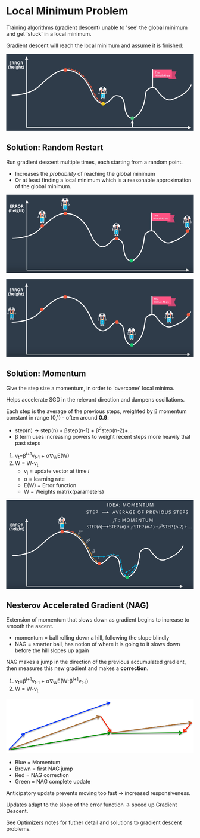 # Local Minimum Problem
Training algorithms (gradient descent) unable to 'see' the global minimum and get 'stuck' in a local minimum.

Gradient descent will reach the local minimum and assume it is finished:

![](../../images/2018-01-23-07-38-35.png)

## Solution: Random Restart
Run gradient descent multiple times, each starting from a random point.
* Increases the *probability* of reaching the global minimum
* Or at least finding a local minimum which is a reasonable approximation of the global minimum.

![](../../images/2018-01-23-07-39-59.png)

![](../../images/2018-01-23-07-40-09.png)

## Solution: Momentum
Give the step size a momentum, in order to 'overcome' local minima.

Helps accelerate SGD in the relevant direction and dampens oscillations. 

Each step is the average of the previous steps, weighted by &beta; momentum constant in range (0,1) - often around **0.9**:
* step(n) &rarr; step(n) + &beta;step(n-1) + &beta;<sup>2</sup>step(n-2)+...
* &beta; term uses increasing powers to weight recent steps more heavily that past steps

1. v<sub>t</sub>=&beta;<sup>i+1</sup>v<sub>t-1</sub> + &alpha;&nabla;<sub>W</sub>E(W)
2. W = W-v<sub>t</sub>
    * v<sub>i</sub> = update vector at time *i*
    * &alpha; = learning rate
    * E(W) = Error function
    * W = Weights matrix(parameters)

![](../../images/2018-01-23-07-49-27.png)

## Nesterov Accelerated Gradient (NAG)
Extension of momentum that slows down as gradient begins to increase to smooth the ascent.
* momentum = ball rolling down a hill, following the slope blindly
* NAG = smarter ball, has notion of where it is going to it slows down before the hill slopes up again

NAG makes a jump in the direction of the previous accumulated gradient, then measures this new gradient and makes a **correction**.

1. v<sub>t</sub>=&beta;<sup>i+1</sup>v<sub>t-1</sub> + &alpha;&nabla;<sub>W</sub>E(W-&beta;<sup>i+1</sup>v<sub>t-1</sub>)
2. W = W-v<sub>t</sub>

![](../../images/2018-01-23-08-39-21.png)
*  Blue = Momentum
* Brown = first NAG jump
* Red = NAG correction
* Green = NAG complete update

Anticipatory update prevents moving too fast &rarr; increased responsiveness.

Updates adapt to the slope of the error function &rarr; speed up Gradient Descent.

See [Optimizers](./optimizers.md) notes for futher detail and solutions to gradient descent problems.